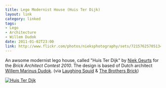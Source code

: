 ```yaml
---
title: Lego Modernist House (Huis Ter Dijk)
layout: link
category: linked
tags:
- Lego
- Architecture
- Willem Dudok
date: 2011-01-02T23:00
link: http://www.flickr.com/photos/nieksphotography/sets/72157625705134050/
---
```


An awsome modernist lego house, called "Huis Ter Dijk" by [Niek Geurts](http://www.flickr.com/photos/nieksphotography/ "Niek Geurts Flickr Porfile") for the *Brick Architect Contest 2010*. The design is based of Dutch architect [Willem Marinus Dudok](http://en.wikipedia.org/wiki/Willem_Marinus_Dudok). (via [Laughing Squid](http://laughingsquid.com/huis-ter-dijk-a-lego-modernist-house/ "Laughing Squid - Huis ter Dijk, A LEGO Modernist House") & [The Brothers Brick](http://www.brothers-brick.com/2010/12/30/modernist-house/ "The Brothers Brick - Modernist house"))

<div class="inline illustration">
	<a href="http://www.flickr.com/photos/nieksphotography/5306196992/" title="Huis Ter Dijk"><img src="http://mylesbraithwaite.com/media/uploads/posts/2011-01-02-lego-modernist-house/medium.jpg" alt="Huis Ter Dijk"></a>
</div>